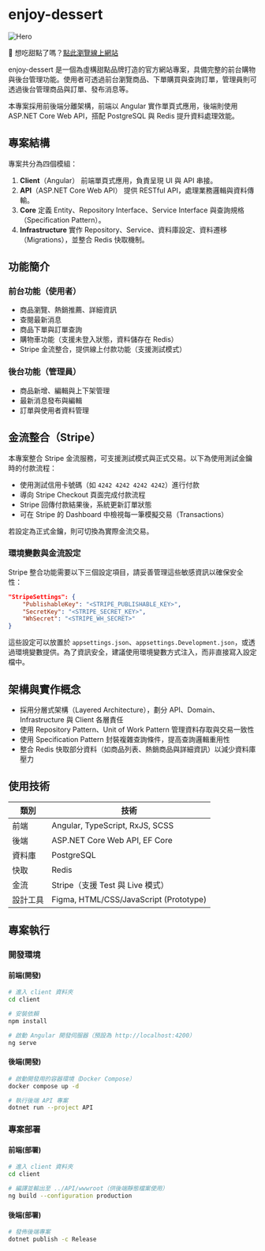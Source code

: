 # enjoy-dessert

![Hero](https://github.com/user-attachments/assets/5091ca07-fd10-4d5e-8442-78d39959204c)

🍰 想吃甜點了嗎？[點此瀏覽線上網站](https://enjoydessert.store)

enjoy-dessert 是一個為虛構甜點品牌打造的官方網站專案，具備完整的前台購物與後台管理功能。使用者可透過前台瀏覽商品、下單購買與查詢訂單，管理員則可透過後台管理商品與訂單、發布消息等。

本專案採用前後端分離架構，前端以 Angular 實作單頁式應用，後端則使用 ASP.NET Core Web API，搭配 PostgreSQL 與 Redis 提升資料處理效能。

## 專案結構

專案共分為四個模組：

1. **Client**（Angular）
   前端單頁式應用，負責呈現 UI 與 API 串接。
2. **API**（ASP.NET Core Web API）
   提供 RESTful API，處理業務邏輯與資料傳輸。
3. **Core**
   定義 Entity、Repository Interface、Service Interface 與查詢規格（Specification Pattern）。
4. **Infrastructure**
   實作 Repository、Service、資料庫設定、資料遷移（Migrations），並整合 Redis 快取機制。

## 功能簡介

### 前台功能（使用者）

- 商品瀏覽、熱銷推薦、詳細資訊
- 查閱最新消息
- 商品下單與訂單查詢
- 購物車功能（支援未登入狀態，資料儲存在 Redis）
- Stripe 金流整合，提供線上付款功能（支援測試模式）

### 後台功能（管理員）

- 商品新增、編輯與上下架管理
- 最新消息發布與編輯
- 訂單與使用者資料管理

## 金流整合（Stripe）

本專案整合 Stripe 金流服務，可支援測試模式與正式交易。以下為使用測試金鑰時的付款流程：

- 使用測試信用卡號碼（如 `4242 4242 4242 4242`）進行付款
- 導向 Stripe Checkout 頁面完成付款流程
- Stripe 回傳付款結果後，系統更新訂單狀態
- 可在 Stripe 的 Dashboard 中檢視每一筆模擬交易（Transactions）

若設定為正式金鑰，則可切換為實際金流交易。

### 環境變數與金流設定

Stripe 整合功能需要以下三個設定項目，請妥善管理這些敏感資訊以確保安全性：

```json
"StripeSettings": {
    "PublishableKey": "<STRIPE_PUBLISHABLE_KEY>",
    "SecretKey": "<STRIPE_SECRET_KEY>",
    "WhSecret": "<STRIPE_WH_SECRET>"
}
```

這些設定可以放置於 `appsettings.json`、`appsettings.Development.json`，或透過環境變數提供。為了資訊安全，建議使用環境變數方式注入，而非直接寫入設定檔中。

## 架構與實作概念

- 採用分層式架構（Layered Architecture），劃分 API、Domain、Infrastructure 與 Client 各層責任
- 使用 Repository Pattern、Unit of Work Pattern 管理資料存取與交易一致性
- 使用 Specification Pattern 封裝複雜查詢條件，提高查詢邏輯重用性
- 整合 Redis 快取部分資料（如商品列表、熱銷商品與詳細資訊）以減少資料庫壓力

## 使用技術

| 類別     | 技術                                   |
| -------- | -------------------------------------- |
| 前端     | Angular, TypeScript, RxJS, SCSS        |
| 後端     | ASP.NET Core Web API, EF Core          |
| 資料庫   | PostgreSQL                             |
| 快取     | Redis                                  |
| 金流     | Stripe（支援 Test 與 Live 模式）       |
| 設計工具 | Figma, HTML/CSS/JavaScript (Prototype) |

## 專案執行

### 開發環境

#### 前端(開發)

```bash
# 進入 client 資料夾
cd client

# 安裝依賴
npm install

# 啟動 Angular 開發伺服器（預設為 http://localhost:4200）
ng serve
```

#### 後端(開發)

```bash
# 啟動開發用的容器環境（Docker Compose）
docker compose up -d

# 執行後端 API 專案
dotnet run --project API
```

### 專案部署

#### 前端(部署)

```bash
# 進入 client 資料夾
cd client

# 編譯並輸出至 ../API/wwwroot（供後端靜態檔案使用）
ng build --configuration production
```

#### 後端(部署)

```bash
# 發佈後端專案
dotnet publish -c Release
```
